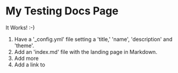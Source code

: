 <!-- indx.md -->
# My Testing Docs Page

It Works! :-)

1. Have a '_config.yml' file setting a 'title,' 'name', 'description' and 'theme'.
2. Add an 'index.md' file with the landing page in Markdown.
3. Add more
4. Add a link to 
